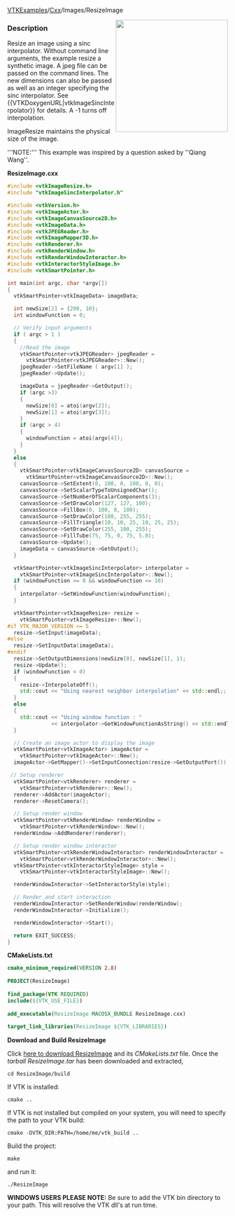 [VTKExamples](Home)/[Cxx](Cxx)/Images/ResizeImage

<img align="right" src="https://github.com/lorensen/VTKExamples/raw/master/Testing/Baseline/Images/TestResizeImage.png" width="256" />

### Description
Resize an image using a sinc interpolator. Without command line arguments, the example resize a synthetic image. A jpeg file can be passed on the command lines. The new dimensions can also be passed as well as an integer specifying the sinc interpolator. See {{VTKDoxygenURL|vtkImageSincInterpolator}} for details. A -1 turns off interpolation.

ImageResize maintains the physical size of the image.

'''NOTE:''' This example was inspired by a question asked by ''Qiang Wang''.

**ResizeImage.cxx**
```c++
#include <vtkImageResize.h>
#include "vtkImageSincInterpolator.h"

#include <vtkVersion.h>
#include <vtkImageActor.h>
#include <vtkImageCanvasSource2D.h>
#include <vtkImageData.h>
#include <vtkJPEGReader.h>
#include <vtkImageMapper3D.h>
#include <vtkRenderer.h>
#include <vtkRenderWindow.h>
#include <vtkRenderWindowInteractor.h>
#include <vtkInteractorStyleImage.h>
#include <vtkSmartPointer.h>

int main(int argc, char *argv[])
{
  vtkSmartPointer<vtkImageData> imageData;

  int newSize[2] = {200, 10};
  int windowFunction = 0;

  // Verify input arguments
  if ( argc > 1 )
  {
    //Read the image
    vtkSmartPointer<vtkJPEGReader> jpegReader =
      vtkSmartPointer<vtkJPEGReader>::New();
    jpegReader->SetFileName ( argv[1] );
    jpegReader->Update();

    imageData = jpegReader->GetOutput();
    if (argc >3)
    {
      newSize[0] = atoi(argv[2]);
      newSize[1] = atoi(argv[3]);
    }
    if (argc > 4)
    {
      windowFunction = atoi(argv[4]);
    }
  }
  else
  {
    vtkSmartPointer<vtkImageCanvasSource2D> canvasSource =
      vtkSmartPointer<vtkImageCanvasSource2D>::New();
    canvasSource->SetExtent(0, 100, 0, 100, 0, 0);
    canvasSource->SetScalarTypeToUnsignedChar();
    canvasSource->SetNumberOfScalarComponents(3);
    canvasSource->SetDrawColor(127, 127, 100);
    canvasSource->FillBox(0, 100, 0, 100);
    canvasSource->SetDrawColor(100, 255, 255);
    canvasSource->FillTriangle(10, 10, 25, 10, 25, 25);
    canvasSource->SetDrawColor(255, 100, 255);
    canvasSource->FillTube(75, 75, 0, 75, 5.0);
    canvasSource->Update();
    imageData = canvasSource->GetOutput();
  }

  vtkSmartPointer<vtkImageSincInterpolator> interpolator =
    vtkSmartPointer<vtkImageSincInterpolator>::New();
  if (windowFunction >= 0 && windowFunction <= 10)
  {
    interpolator->SetWindowFunction(windowFunction);
  }

  vtkSmartPointer<vtkImageResize> resize =
    vtkSmartPointer<vtkImageResize>::New();
#if VTK_MAJOR_VERSION <= 5
  resize->SetInput(imageData);
#else
  resize->SetInputData(imageData);
#endif
  resize->SetOutputDimensions(newSize[0], newSize[1], 1);
  resize->Update();
  if (windowFunction < 0)
  {
    resize->InterpolateOff();
    std::cout << "Using nearest neighbor interpolation" << std::endl;;
  }
  else
  {
    std::cout << "Using window function : "
              << interpolator->GetWindowFunctionAsString() << std::endl;;
  }

  // Create an image actor to display the image
  vtkSmartPointer<vtkImageActor> imageActor =
    vtkSmartPointer<vtkImageActor>::New();
  imageActor->GetMapper()->SetInputConnection(resize->GetOutputPort());

 // Setup renderer
  vtkSmartPointer<vtkRenderer> renderer =
    vtkSmartPointer<vtkRenderer>::New();
  renderer->AddActor(imageActor);
  renderer->ResetCamera();

  // Setup render window
  vtkSmartPointer<vtkRenderWindow> renderWindow =
    vtkSmartPointer<vtkRenderWindow>::New();
  renderWindow->AddRenderer(renderer);

  // Setup render window interactor
  vtkSmartPointer<vtkRenderWindowInteractor> renderWindowInteractor =
    vtkSmartPointer<vtkRenderWindowInteractor>::New();
  vtkSmartPointer<vtkInteractorStyleImage> style =
    vtkSmartPointer<vtkInteractorStyleImage>::New();

  renderWindowInteractor->SetInteractorStyle(style);

  // Render and start interaction
  renderWindowInteractor->SetRenderWindow(renderWindow);
  renderWindowInteractor->Initialize();

  renderWindowInteractor->Start();

  return EXIT_SUCCESS;
}
```
**CMakeLists.txt**
```cmake
cmake_minimum_required(VERSION 2.8)
 
PROJECT(ResizeImage)
 
find_package(VTK REQUIRED)
include(${VTK_USE_FILE})
 
add_executable(ResizeImage MACOSX_BUNDLE ResizeImage.cxx)
 
target_link_libraries(ResizeImage ${VTK_LIBRARIES})
```

**Download and Build ResizeImage**

Click [here to download ResizeImage](https://github.com/lorensen/VTKWikiExamplesTarballs/raw/master/ResizeImage.tar) and its *CMakeLists.txt* file.
Once the *tarball ResizeImage.tar* has been downloaded and extracted,
```
cd ResizeImage/build 
```
If VTK is installed:
```
cmake ..
```
If VTK is not installed but compiled on your system, you will need to specify the path to your VTK build:
```
cmake -DVTK_DIR:PATH=/home/me/vtk_build ..
```
Build the project:
```
make
```
and run it:
```
./ResizeImage
```
**WINDOWS USERS PLEASE NOTE:** Be sure to add the VTK bin directory to your path. This will resolve the VTK dll's at run time.

